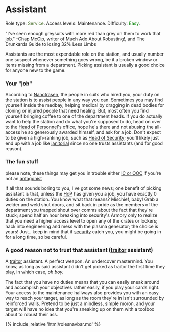# Assistant
Role type: <font color="#4e7331">Service</font>. Access levels: Maintenance. Difficulty: <font color="Green">Easy</font>.

"I've seen enough greysuits with more red than grey on them to work that job." -Chap McCip, writer of Much Ado About Robusting!, and The Drunkards Guide to losing 32% Less Limbs

Assistants are the most expendable role on the station, and usually number one suspect whenever something goes wrong, be it a broken window or items missing from a department. Picking assistant is usually a good choice for anyone new to the game.

### Your "job"

According to [Nanotrasen](Groups.md), the people in suits who hired you, your duty on the station is to assist people in any way you can. Sometimes you may find yourself inside the medbay, helping medical by dragging in dead bodies for cloning or injured people that need healing. But, most often you find yourself bringing coffee to one of the department heads. If you do actually want to help the station and do what you're supposed to do, head on over to the [Head of Personnel's](HoP.md) office, hope he's there and not abusing the all-access he so generously awarded himself, and ask for a job. Don't expect to be given a high-ranking job, such as [Head of Security](Head-of-Security.md); you'll likely just end up with a job like [janitorial](Janitor.md) since no one trusts assistants (and for good reason).

### The fun stuff

please note, these things may get you in trouble either [IC or OOC](RP-words-and-abbreviations.md) if you're not an [antagonist](Antagonist.md)

If all that sounds boring to you, I've got some news; one benefit of picking assistant is that, unless the [HoP](HoP.md) has given you a job, you have exactly 0 duties on the station. You know what that means? Mischief, baby! Grab a welder and weld shut doors, and sit back in pride as the members of the department you trapped shout over comms about the fact that they're stuck; spend half an hour breaking into security's Armory only to realize that you need a higher access level to open any of the crates or lockers; hack into engineering and mess with the plasma generator; the choice is yours! Just.. keep in mind that if [security](Security.md) catch you, you might be going in for a long time, so be careful.

### A good reason not to trust that assistant ([traitor](traitor.md) assistant)

A [traitor](Traitor.md) assistant. A perfect weapon. An undercover mastermind. You know, as long as said assistant didn't get picked as traitor the first time they play, in which case, *oh boy.*

The fact that you have no duties means that you can easily sneak around and accomplish your objectives rather easily, if you play your cards right. Your access to the maintenance hallways also provides you with an easy way to reach your target, as long as the room they're in isn't surrounded by reinforced walls. Pretend to be just a mindless, simple moron, and your target will have no idea that you're sneaking up on them with a toolbox about to robust their ass.

  {% include_relative 'html/rolesnavbar.md' %}
